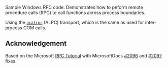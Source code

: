 Sample Windows RPC code. Demonstrates how to peform remote procedure calls (RPC) to call functions across process boundaries.


Using the [`ncalrpc`](https://learn.microsoft.com/en-us/windows/win32/midl/ncalrpc) (ALPC) transport, which is the same as used for inter-process COM calls.

## Acknowledgement
Based on the Microsoft [RPC Tutorial](https://learn.microsoft.com/en-us/windows/win32/rpc/tutorial) with MicrosoftDocs [#2096](https://github.com/MicrosoftDocs/win32/pull/2096) and [#2097](https://github.com/MicrosoftDocs/win32/pull/2097) fixes.
